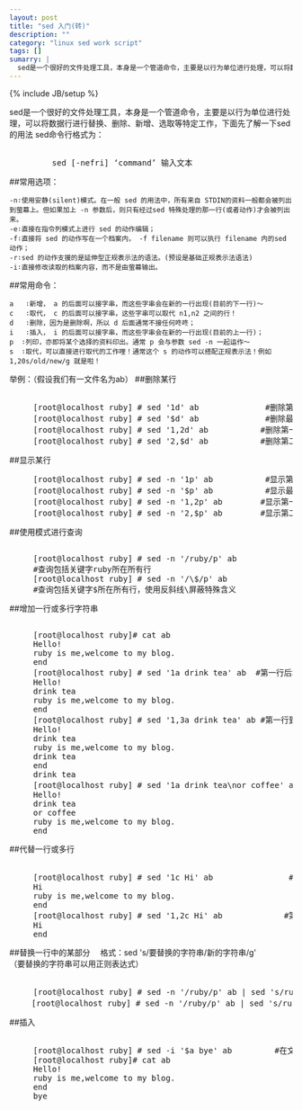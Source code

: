 ```yaml
---
layout: post
title: "sed 入门(转)"
description: ""
category: "linux sed work script"
tags: []
sumarry: |
  sed是一个很好的文件处理工具，本身是一个管道命令，主要是以行为单位进行处理，可以将数据行进行替换、删除、新增、选取等特定工作，下面先了解一下sed的用法
---
```

{% include JB/setup %}

sed是一个很好的文件处理工具，本身是一个管道命令，主要是以行为单位进行处理，可以将数据行进行替换、删除、新增、选取等特定工作，下面先了解一下sed的用法
sed命令行格式为：
<pre class="brush: js;">  
         sed [-nefri] ‘command’ 输入文本        
</pre>
##常用选项：

	-n∶使用安静(silent)模式。在一般 sed 的用法中，所有来自 STDIN的资料一般都会被列出到萤幕上。但如果加上 -n 参数后，则只有经过sed 特殊处理的那一行(或者动作)才会被列出来。
	-e∶直接在指令列模式上进行 sed 的动作编辑；
	-f∶直接将 sed 的动作写在一个档案内， -f filename 则可以执行 filename 内的sed 动作；
	-r∶sed 的动作支援的是延伸型正规表示法的语法。(预设是基础正规表示法语法)
	-i∶直接修改读取的档案内容，而不是由萤幕输出。       

##常用命令：

    a   ∶新增， a 的后面可以接字串，而这些字串会在新的一行出现(目前的下一行)～
    c   ∶取代， c 的后面可以接字串，这些字串可以取代 n1,n2 之间的行！
    d   ∶删除，因为是删除啊，所以 d 后面通常不接任何咚咚；
    i   ∶插入， i 的后面可以接字串，而这些字串会在新的一行出现(目前的上一行)；
    p  ∶列印，亦即将某个选择的资料印出。通常 p 会与参数 sed -n 一起运作～
    s  ∶取代，可以直接进行取代的工作哩！通常这个 s 的动作可以搭配正规表示法！例如 1,20s/old/new/g 就是啦！

举例：（假设我们有一文件名为ab）
##删除某行
<pre class="brush: js;">  
     [root@localhost ruby] # sed '1d' ab              #删除第一行 
     [root@localhost ruby] # sed '$d' ab              #删除最后一行
     [root@localhost ruby] # sed '1,2d' ab           #删除第一行到第二行
     [root@localhost ruby] # sed '2,$d' ab           #删除第二行到最后一行
</pre>
##显示某行
<pre class="brush: js;">
     [root@localhost ruby] # sed -n '1p' ab           #显示第一行 
     [root@localhost ruby] # sed -n '$p' ab           #显示最后一行
     [root@localhost ruby] # sed -n '1,2p' ab        #显示第一行到第二行
     [root@localhost ruby] # sed -n '2,$p' ab        #显示第二行到最后一行
</pre>
##使用模式进行查询
<pre class="brush: js;">  
     [root@localhost ruby] # sed -n '/ruby/p' ab    
     #查询包括关键字ruby所在所有行
     [root@localhost ruby] # sed -n '/\$/p' ab 
     #查询包括关键字$所在所有行，使用反斜线\屏蔽特殊含义
</pre>
##增加一行或多行字符串
<pre class="brush: js;">  
     [root@localhost ruby]# cat ab
     Hello!
     ruby is me,welcome to my blog.
     end
     [root@localhost ruby] # sed '1a drink tea' ab  #第一行后增加字符串"drink tea"
     Hello!
     drink tea
     ruby is me,welcome to my blog. 
     end
     [root@localhost ruby] # sed '1,3a drink tea' ab #第一行到第三行后增加字符串"drink tea"
     Hello!
     drink tea
     ruby is me,welcome to my blog.
     drink tea
     end
     drink tea
     [root@localhost ruby] # sed '1a drink tea\nor coffee' ab   #第一行后增加多行，使用换行符\n
     Hello!
     drink tea
     or coffee
     ruby is me,welcome to my blog.
     end
</pre>

##代替一行或多行
<pre class="brush: js;"> 
     [root@localhost ruby] # sed '1c Hi' ab                #第一行代替为Hi
     Hi
     ruby is me,welcome to my blog.
     end
     [root@localhost ruby] # sed '1,2c Hi' ab             #第一行到第二行代替为Hi
     Hi
     end
</pre>
##替换一行中的某部分
　格式：sed 's/要替换的字符串/新的字符串/g'   
 （要替换的字符串可以用正则表达式）
<pre class="brush: js;"> 
     [root@localhost ruby] # sed -n '/ruby/p' ab | sed 's/ruby/bird/g'    #替换ruby为bird
　   [root@localhost ruby] # sed -n '/ruby/p' ab | sed 's/ruby//g'        #删除ruby
</pre>

##插入
<pre class="brush: js;"> 
     [root@localhost ruby] # sed -i '$a bye' ab         #在文件ab中最后一行直接输入"bye"
     [root@localhost ruby]# cat ab
     Hello!
     ruby is me,welcome to my blog.
     end
     bye
</pre>
